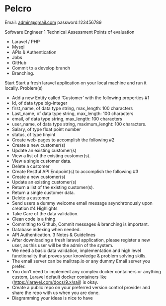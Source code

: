 # Pelcro


Email: admin@gmail.com
password:123456789




Software Engineer 1 Technical Assessment
Points of evaluation
- Laravel / PHP
- Mysql
- APIs & Authentication
- Jobs
- GitHub
- Commit to a develop branch
- Branching.

Start
Start a fresh laravel application on your local machine and run it locally.
Problem(s)
- Add a new Entity called ‘Customer’ with the following properties #1
- Id, of data type big-integer
- first_name, of data type string, max_length: 100 characters
- Last_name, of data type string, max_length: 100 characters
- email, of data type string, max_length: 100 characters
- user_name, of data type string, maximum_lenght: 100 characters.
- Salary, of type float point number
- status, of type tinyint
- Create web-pages to accomplish the following #2
- Create a new customer(s)
- Update an existing customer(s)
- View a list of the existing customer(s).
- View a single customer data.
- Delete a customer
- Create Restful API Endpoint(s) to accomplish the following #3
- Create a new customer(s)
- Update an existing customer(s)
- Return a list of the existing customer(s).
- Return a single customer data.
- Delete a customer
- Send users a dummy welcome email message asynchronously upon creation #4
Highlights
- Take Care of the data validation.
- Clean code is a thing.
- Committing to Github, Commit messages & branching is important.
- Database indexing when needed.
- API Authentication.
3
Notes & Guidelines
- After downloading a fresh laravel application, please register a new user, as this user will
be the admin of the system.
- We need a basic data validation, implementation and high level functionality that proves
your knowledge & problem solving skills.
- The email server can be mailtrap.io or any dummy Email server you prefer.
- You don’t need to implement any complex docker containers or anything custom, Laravel
default docker containers like (https://laravel.com/docs/9.x/sail) is okay.
- Create a public repo on your preferred version control provider and share the repo with
us when you are done.
- Diagramming your ideas is nice to have
